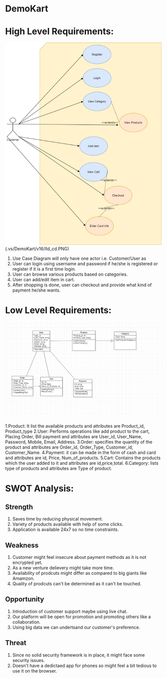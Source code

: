 # DemoKart

# High Level Requirements:
![Use Case Diagram](.vs/DemoKart/v16/UseCase_draft1.png)(.vs/DemoKart/v16/lld_cd.PNG)

  1. Use Case Diagram will only have one actor i.e. Customer/User as
  2. User can login using username and password if he/she is registered or register if it is a first time login.
  3. User can browse various products based on categories.
  4. User can add/edit item in cart.
  5. After shopping is done, user can checkout and provide what kind of payment he/she wants.

# Low Level Requirements:
![Classs Diagram](.vs/DemoKart/v16/lld_cd.PNG)

  1.Product: It list the available products and attributes are Product_id, Product_type
  2.User: Performs operations like add product to the cart, Placing Order, Bill payment and attributes are User_id, User_Name, Password, Mobile, Email, Address.
  3.Order: specifies the quantity of the product and attributes are Order_id, Order_Type, Customer_id, Customer_Name.
  4.Payment:  it can be made in the form of cash and card and attributes are id, Price, Num_of_products.
  5.Cart: Contains the products which the user added to it and attributes are id,price,total.
  6.Category:  lists type of products and attributes are Type of product.

# SWOT Analysis:
## Strength
1. Saves time by reducing physical movement.
2. Variety of products available with help of some clicks.
3. Application is available 24x7 so no time constraints.

## Weakness
1. Customer might feel insecure about payment methods as it is not encrypted yet.
2. As a new venture delievery might take more time.
3. Availability of prodcuts might differ as compared to big giants like Amamzon.
4. Quality of prodcuts can't be determined as it can't be touched.

## Opportunity
1. Introduction of customer support maybe using live chat.
2. Our platform will be open for promotion and promoting others like a collaboration.
3. Using big data we can undertsand our customer's preference.

## Threat
1. Since no solid security framework is in place, it might face some security issues.
2. Doesn't have a dedictaed app for phones so might feel a bit tedious to use it on the browser.

